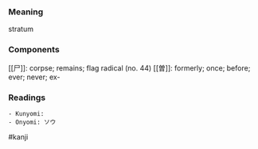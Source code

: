 ### Meaning

stratum

### Components

[[尸]]: corpse; remains; flag radical (no. 44) [[曽]]: formerly; once; before; ever; never; ex-

### Readings

```
- Kunyomi: 
- Onyomi: ソウ
```

#kanji